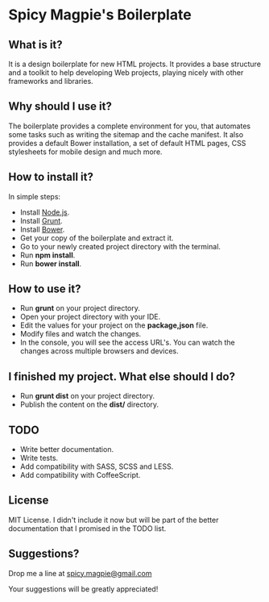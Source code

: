 # Spicy Magpie's Boilerplate

## What is it?

It is a design boilerplate for new HTML projects. It provides a base
structure and a toolkit to help developing Web projects, playing nicely
with other frameworks and libraries.

## Why should I use it?

The boilerplate provides a complete environment for you, that automates
some tasks such as writing the sitemap and the cache manifest. It also
provides a default Bower installation, a set of default HTML pages, CSS
stylesheets for mobile design and much more.

## How to install it?

In simple steps:

  - Install [Node.js](http://www.nodejs.org/).
  - Install [Grunt](http://www.gruntjs.com/).
  - Install [Bower](http://bower.io).
  - Get your copy of the boilerplate and extract it.
  - Go to your newly created project directory with the terminal.
  - Run **npm install**.
  - Run **bower install**.

## How to use it?

  - Run **grunt** on your project directory.
  - Open your project directory with your IDE.
  - Edit the values for your project on the **package,json** file.
  - Modify files and watch the changes.
  - In the console, you will see the access URL's. You can watch the changes
  across multiple browsers and devices.

## I finished my project. What else should I do?

  - Run **grunt dist** on your project directory.
  - Publish the content on the __dist/__ directory.

## TODO

  - Write better documentation.
  - Write tests.
  - Add compatibility with SASS, SCSS and LESS.
  - Add compatibility with CoffeeScript.

## License

MIT License. I didn't include it now but will be part of the
better documentation that I promised in the TODO list.

## Suggestions?

Drop me a line at spicy.magpie@gmail.com

Your suggestions will be greatly appreciated!
